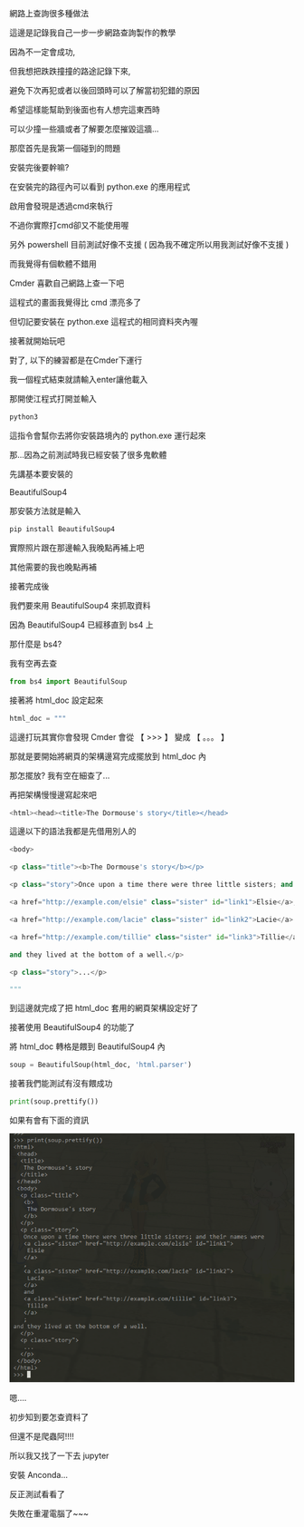 網路上查詢很多種做法

這邊是記錄我自己一步一步網路查詢製作的教學

因為不一定會成功,

但我想把跌跌撞撞的路途記錄下來,

避免下次再犯或者以後回頭時可以了解當初犯錯的原因

希望這樣能幫助到後面也有人想完這東西時

可以少撞一些牆或者了解要怎麼摧毀這牆...

那麼首先是我第一個碰到的問題

安裝完後要幹嘛?

在安裝完的路徑內可以看到 python.exe 的應用程式

啟用會發現是透過cmd來執行

不過你實際打cmd卻又不能使用喔

另外 powershell 目前測試好像不支援
( 因為我不確定所以用我測試好像不支援 )

而我覺得有個軟體不錯用

Cmder 喜歡自己網路上查一下吧

這程式的畫面我覺得比 cmd 漂亮多了

但切記要安裝在 python.exe 這程式的相同資料夾內喔

接著就開始玩吧

對了, 以下的練習都是在Cmder下運行

我一個程式結束就請輸入enter讓他載入

那開使江程式打開並輸入

```python
python3
```

這指令會幫你去將你安裝路境內的 python.exe 運行起來

那...因為之前測試時我已經安裝了很多鬼軟體

先講基本要安裝的

BeautifulSoup4

那安裝方法就是輸入

```python
pip install BeautifulSoup4
```

實際照片跟在那邊輸入我晚點再補上吧

其他需要的我也晚點再補

接著完成後

我們要來用 BeautifulSoup4 來抓取資料

因為 BeautifulSoup4 已經移直到 bs4 上

那什麼是 bs4?

我有空再去查

```python
from bs4 import BeautifulSoup
```

接著將 html_doc 設定起來

```python
html_doc = """
```

這邊打玩其實你會發現 Cmder 會從 【 >>> 】 變成 【 。。。 】

那就是要開始將網頁的架構邊寫完成擺放到 html_doc 內

那怎擺放? 我有空在細查了...

再把架構慢慢邊寫起來吧

```python
<html><head><title>The Dormouse's story</title></head>
```

這邊以下的語法我都是先借用別人的

```python
<body>
```

```python
<p class="title"><b>The Dormouse's story</b></p>
```

```python
<p class="story">Once upon a time there were three little sisters; and their names were
```

```python
<a href="http://example.com/elsie" class="sister" id="link1">Elsie</a>,
```

```python
<a href="http://example.com/lacie" class="sister" id="link2">Lacie</a> and
```

```python
<a href="http://example.com/tillie" class="sister" id="link3">Tillie</a>;
```

```python
and they lived at the bottom of a well.</p>
```

```python
<p class="story">...</p>
```

```python
"""
```

到這邊就完成了把 html_doc 套用的網頁架構設定好了

接著使用 BeautifulSoup4 的功能了

將 html_doc 轉格是餵到 BeautifulSoup4 內

```python
soup = BeautifulSoup(html_doc, 'html.parser')
```

接著我們能測試有沒有餵成功

```python
print(soup.prettify())
```

如果有會有下面的資訊

![soup](https://github.com/goelin66/Nospeek/blob/master/pic/intosoup.PNG?raw=true)

嗯....

初步知到要怎查資料了

但還不是爬蟲阿!!!!

所以我又找了一下去 jupyter

安裝 Anconda...

反正測試看看了

失敗在重灌電腦了~~~


